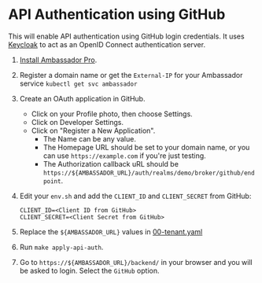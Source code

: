 # API Authentication using GitHub

This will enable API authentication using GitHub login credentials. It uses [Keycloak](https://www.keycloak.org/) to act as an OpenID Connect authentication server.

1. [Install Ambassador Pro](https://www.getambassador.io/user-guide/install).
2. Register a domain name or get the `External-IP` for your Ambassador service `kubectl get svc ambassador`
3. Create an OAuth application in GitHub.
   * Click on your Profile photo, then choose Settings.
   * Click on Developer Settings.
   * Click on "Register a New Application".
     * The Name can be any value.
     * The Homepage URL should be set to your domain name, or you can use `https://example.com` if you're just testing.
     * The Authorization callback uRL should be `https://${AMBASSADOR_URL}/auth/realms/demo/broker/github/endpoint`.
4. Edit your `env.sh` and add the `CLIENT_ID` and `CLIENT_SECRET` from GitHub:

   ```
   CLIENT_ID=<Client ID from GitHub>
   CLIENT_SECRET=<Client Secret from GitHub>
   ```
5. Replace the `${AMBASSADOR_URL}` values in [00-tenant.yaml](00-tenant.yaml)
6. Run `make apply-api-auth`.
7. Go to `https://${AMBASSADOR_URL}/backend/` in your browser and you will be asked to login. Select the `GitHub` option.
